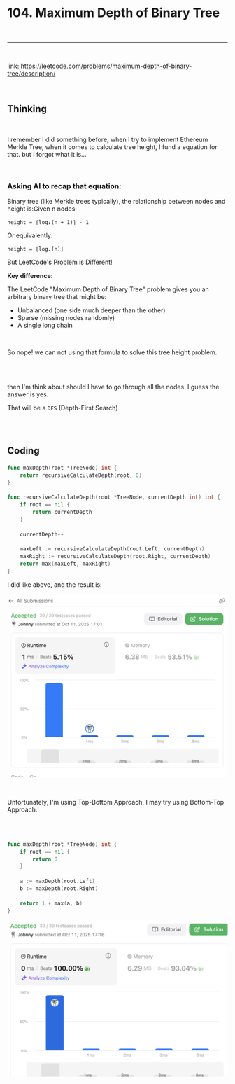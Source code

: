 # 104. Maximum Depth of Binary Tree

<br>

---


<br>

link: https://leetcode.com/problems/maximum-depth-of-binary-tree/description/

<br>

## Thinking

<br>

I remember I did something before, when I try to implement Ethereum Merkle Tree, when it comes to calculate tree height, I fund a equation for that.
but I forgot what it is...

<br>

### Asking AI to recap that equation:

Binary tree (like Merkle trees typically), the relationship between nodes and height is:Given n nodes:

```
height = ⌈log₂(n + 1)⌉ - 1
```

Or equivalently:

```
height = ⌊log₂(n)⌋
```

But LeetCode's Problem is Different!

**Key difference:** 

The LeetCode "Maximum Depth of Binary Tree" problem gives you an arbitrary binary tree that might be:

* Unbalanced (one side much deeper than the other)
* Sparse (missing nodes randomly)
* A single long chain

<br>

So nope! we can not using that formula to solve this tree height problem.

<br>
<br>

then I'm think about should I have to go through all the nodes. I guess the answer is yes.

That will be a `DFS` (Depth-First Search)

<br>
<br>

## Coding

```go
func maxDepth(root *TreeNode) int {
	return recursiveCalculateDepth(root, 0)
}

func recursiveCalculateDepth(root *TreeNode, currentDepth int) int {
	if root == nil {
		return currentDepth
	}

	currentDepth++

	maxLeft := recursiveCalculateDepth(root.Left, currentDepth)
	maxRight := recursiveCalculateDepth(root.Right, currentDepth)
	return max(maxLeft, maxRight)
}
```

I did like above, and the result is:

![1.png](imgs/1.png)

<br>

Unfortunately, I'm using Top-Bottom Approach, I may try using Bottom-Top Approach.

<br>
<br>

```go
func maxDepth(root *TreeNode) int {
	if root == nil {
		return 0
	}

	a := maxDepth(root.Left)
	b := maxDepth(root.Right)

	return 1 + max(a, b)
}
```

![2.png](imgs/2.png)